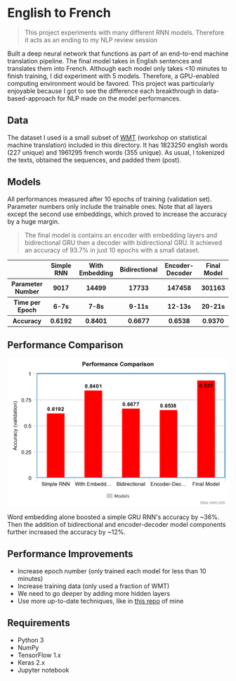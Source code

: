 # English to French

> This project experiments with many different RNN models. Therefore it acts as an ending to my NLP review session

Built a deep neural network that functions as part of an end-to-end machine translation pipeline. The final model takes in English sentences and translates them into French. Although each model only takes <10 minutes to finish training, I did experiment with 5 models. Therefore, a GPU-enabled computing environment would be favored. This project was particularly enjoyable because I got to see the difference each breakthrough in data-based-approach for NLP made on the model performances. 

## Data

The dataset I used is a small subset of [WMT](https://www.statmt.org/wmt10/translation-task.html) (workshop on statistical machine translation) included in this directory. It has 1823250 english words (227 unique) and 1961295 french words (355 unique). As usual, I tokenized the texts, obtained the sequences, and padded them (post). 

## Models

All performances measured after 10 epochs of training (validation set). Parameter numbers only include the trainable ones. Note that all layers except the second use embeddings, which proved to increase the accuracy by a huge margin.

> The final model is contains an encoder with embedding layers and bidirectional GRU then a decoder with bidirectional GRU. It achieved an accuracy of 93.7% in just 10 epochs with a small dataset.

<table style="width:100%" align="center" valign="center">
	<tr>
    <th></th>
		<th>Simple RNN</th>
		<th>With Embedding</th>
		<th>Bidirectional</th>
		<th>Encoder-Decoder</th>
		<th>Final Model</th>
  </tr>
  <tr>
    <th>Parameter Number</th>
    <th>9017</th>
    <th>14499</th>
    <th>17733</th>
    <th>147458</th>
    <th>301163</th>
  </tr>
  <tr>
    <th>Time per Epoch</th>
    <th>6-7s</th>
    <th>7-8s</th>
    <th>9-11s</th>
    <th>12-13s</th>
    <th>20-21s</th>
  </tr>
  <tr>
    <th>Accuracy</th>
    <th>0.6192</th>
    <th>0.8401</th>
    <th>0.6677</th>
    <th>0.6538</th>
    <th>0.9370</th>
  </tr>
</table>

## Performance Comparison

<p><img src="images/chart.png"></p>

Word embedding alone boosted a simple GRU RNN's accuracy by ~36%. Then the addition of bidirectional and encoder-decoder model components further increased the accuracy by ~12%.

## Performance Improvements

- Increase epoch number (only trained each model for less than 10 minutes)
- Increase training data (only used a fraction of WMT)
- We need to go deeper by adding more hidden layers
- Use more up-to-date techniques, like in [this repo](https://github.com/Jacklu0831/Image-Captioning) of mine

## Requirements

- Python 3
- NumPy
- TensorFlow 1.x
- Keras 2.x
- Jupyter notebook